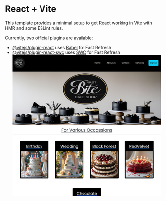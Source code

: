 # React + Vite

This template provides a minimal setup to get React working in Vite with HMR and some ESLint rules.

Currently, two official plugins are available:

- [@vitejs/plugin-react](https://github.com/vitejs/vite-plugin-react/blob/main/packages/plugin-react/README.md) uses [Babel](https://babeljs.io/) for Fast Refresh
- [@vitejs/plugin-react-swc](https://github.com/vitejs/vite-plugin-react-swc) uses [SWC](https://swc.rs/) for Fast Refresh
![image alt](https://github.com/Divyanshbharbat/firstbitecakeshop/blob/33e29dd38c4b518738cb820580d8761588352075/Screenshot%202025-02-02%20212352.png)
![image alt](https://github.com/Divyanshbharbat/firstbitecakeshop/blob/3db9f3d513cafc8aca99108c3aeb331f90b6689a/Screenshot%202025-02-02%20212426.png)
